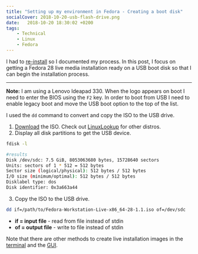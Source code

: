 ```yaml
---
title: "Setting up my environment in Fedora - Creating a boot disk"
socialCover: 2018-10-20-usb-flash-drive.png
date:   2018-10-20 18:30:02 +0200
tags:
    - Technical
    - Linux
    - Fedora
---
```


I had to [re-install](/blog/setting-up-my-environment-in-fedora) so I documented my process.
In this post, I focus on getting a Fedora 28 live media installation ready on a USB boot disk
so that I can begin the installation process.

---

**Note:** I am using a Lenovo Ideapad 330. When the logo appears on boot I need to enter the BIOS
using the `F2` key. In order to boot from USB I need to enable legacy boot and move the
USB boot option to the top of the list.

I used the `dd` command to convert and copy the ISO to the USB drive.

1. [Download](https://getfedora.org/en_GB/workstation/download/) the ISO. Check out [LinuxLookup](http://www.linuxlookup.com/linux_iso)
   for other distros.
2. Display all disk partitions to get the USB device.

```bash
fdisk -l

#results
Disk /dev/sdc: 7.5 GiB, 8053063680 bytes, 15728640 sectors
Units: sectors of 1 * 512 = 512 bytes
Sector size (logical/physical): 512 bytes / 512 bytes
I/O size (minimum/optimal): 512 bytes / 512 bytes
Disklabel type: dos
Disk identifier: 0x3a663a44
```

3. Copy the ISO to the USB drive.

```bash
dd if=/path/to/Fedora-Workstation-Live-x86_64-28-1.1.iso of=/dev/sdc
```

* **if = input file** - read from file instead of stdin
* **of = output file** - write to file instead of stdin

Note that there are other methods to create live installation images in the
[terminal](http://www.linux-databook.info/?page_id=4074) and the
[GUI](https://fedoramagazine.org/make-fedora-usb-stick/).